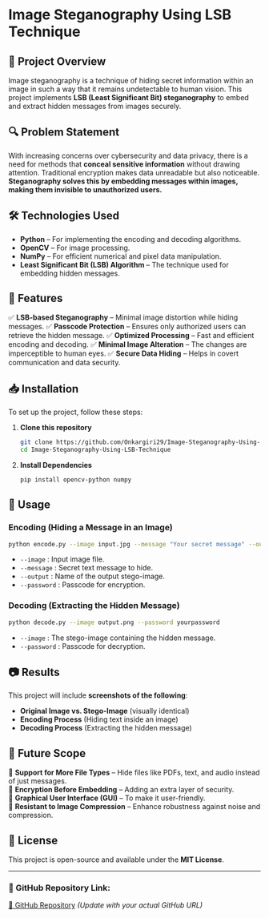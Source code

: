 # Image Steganography Using LSB Technique

## 📌 Project Overview
Image steganography is a technique of hiding secret information within an image in such a way that it remains undetectable to human vision. This project implements **LSB (Least Significant Bit) steganography** to embed and extract hidden messages from images securely.

## 🔍 Problem Statement
With increasing concerns over cybersecurity and data privacy, there is a need for methods that **conceal sensitive information** without drawing attention. Traditional encryption makes data unreadable but also noticeable. **Steganography solves this by embedding messages within images, making them invisible to unauthorized users.**

## 🛠️ Technologies Used
- **Python** – For implementing the encoding and decoding algorithms.
- **OpenCV** – For image processing.
- **NumPy** – For efficient numerical and pixel data manipulation.
- **Least Significant Bit (LSB) Algorithm** – The technique used for embedding hidden messages.

## 🚀 Features
✅ **LSB-based Steganography** – Minimal image distortion while hiding messages.
✅ **Passcode Protection** – Ensures only authorized users can retrieve the hidden message.
✅ **Optimized Processing** – Fast and efficient encoding and decoding.
✅ **Minimal Image Alteration** – The changes are imperceptible to human eyes.
✅ **Secure Data Hiding** – Helps in covert communication and data security.

## 📥 Installation
To set up the project, follow these steps:

1. **Clone this repository**
   ```sh
   git clone https://github.com/Onkargiri29/Image-Steganography-Using-LSB-Technique.git
   cd Image-Steganography-Using-LSB-Technique
   ```
2. **Install Dependencies**
   ```sh
   pip install opencv-python numpy
   ```

## 📌 Usage
### **Encoding (Hiding a Message in an Image)**
```sh
python encode.py --image input.jpg --message "Your secret message" --output output.png --password yourpassword
```
- `--image` : Input image file.
- `--message` : Secret text message to hide.
- `--output` : Name of the output stego-image.
- `--password` : Passcode for encryption.

### **Decoding (Extracting the Hidden Message)**
```sh
python decode.py --image output.png --password yourpassword
```
- `--image` : The stego-image containing the hidden message.
- `--password` : Passcode for decryption.

## 📷 Results
This project will include **screenshots of the following**:
- **Original Image vs. Stego-Image** (visually identical)
- **Encoding Process** (Hiding text inside an image)
- **Decoding Process** (Extracting the hidden message)

## 🔮 Future Scope
🚀 **Support for More File Types** – Hide files like PDFs, text, and audio instead of just messages.  
🚀 **Encryption Before Embedding** – Adding an extra layer of security.  
🚀 **Graphical User Interface (GUI)** – To make it user-friendly.  
🚀 **Resistant to Image Compression** – Enhance robustness against noise and compression.  

## 📝 License
This project is open-source and available under the **MIT License**.

---

### 📌 GitHub Repository Link:
[🔗 GitHub Repository](https://github.com/Onkargiri29/Image-Steganography-Using-LSB-Technique)  *(Update with your actual GitHub URL)*
